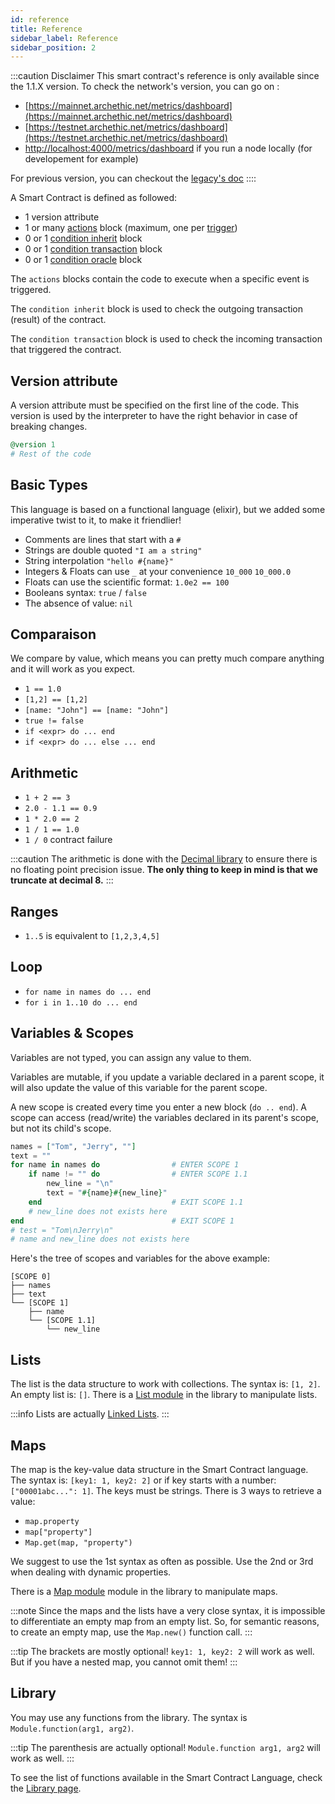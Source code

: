 ```yaml
---
id: reference
title: Reference
sidebar_label: Reference
sidebar_position: 2
---
```


:::caution Disclaimer
This smart contract's reference is only available since the 1.1.X version.
To check the network's version, you can go on :
- [https://mainnet.archethic.net/metrics/dashboard](https://mainnet.archethic.net/metrics/dashboard)
- [https://testnet.archethic.net/metrics/dashboard](https://testnet.archethic.net/metrics/dashboard) 
- [http://localhost:4000/metrics/dashboard](https://localhost:4000/metrics/dashboard) if you run a node locally (for developement for example)

For previous version, you can checkout the [legacy's doc](/build/smart-contracts/legacy) 
::::

A Smart Contract is defined as followed: 

- 1 version attribute
- 1 or many [actions](/build/smart-contracts/reference/actions) block (maximum, one per [trigger](/build/smart-contracts/reference/triggers))
- 0 or 1 [condition inherit](/build/smart-contracts/reference/condition#inherit) block
- 0 or 1 [condition transaction](/build/smart-contracts/reference/condition#transaction) block
- 0 or 1 [condition oracle](/build/smart-contracts/reference/condition#oracle) block

The `actions` blocks contain the code to execute when a specific event is triggered.

The `condition inherit` block is used to check the outgoing transaction (result) of the contract.

The `condition transaction` block is used to check the incoming transaction that triggered the contract.

## Version attribute

A version attribute must be specified on the first line of the code. This version is used by the interpreter to have the right behavior in case of breaking changes.

```elixir
@version 1
# Rest of the code
```

## Basic Types

This language is based on a functional language (elixir), but we added some imperative twist to it, to make it friendlier!

- Comments are lines that start with a `#`
- Strings are double quoted `"I am a string"`
- String interpolation `"hello #{name}"`
- Integers & Floats can use `_` at your convenience `10_000` `10_000.0`
- Floats can use the scientific format: `1.0e2 == 100` 
- Booleans syntax: `true` / `false`
- The absence of value: `nil`

## Comparaison

We compare by value, which means you can pretty much compare anything and it will work as you expect. 

- `1 == 1.0`
- `[1,2] == [1,2]`
- `[name: "John"] == [name: "John"]`
- `true != false`
- `if <expr> do ... end`
- `if <expr> do ... else ... end`

## Arithmetic

- `1 + 2 == 3`
- `2.0 - 1.1 == 0.9`
- `1 * 2.0 == 2`
- `1 / 1 == 1.0`
- `1 / 0` contract failure

:::caution
The arithmetic is done with the [Decimal library](https://github.com/ericmj/decimal) to ensure there is no floating point precision issue.
**The only thing to keep in mind is that we truncate at decimal 8.**
:::

## Ranges

- `1..5` is equivalent to `[1,2,3,4,5]`

## Loop

- `for name in names do ... end`
- `for i in 1..10 do ... end`

## Variables & Scopes

Variables are not typed, you can assign any value to them.

Variables are mutable, if you update a variable declared in a parent scope, it will also update the value of this variable for the parent scope.

A new scope is created every time you enter a new block (`do .. end`). A scope can access (read/write) the variables declared in its parent's scope, but not its child's scope.

```elixir
names = ["Tom", "Jerry", ""]       
text = ""                           
for name in names do                # ENTER SCOPE 1
    if name != "" do                # ENTER SCOPE 1.1
        new_line = "\n"             
        text = "#{name}#{new_line}" 
    end                             # EXIT SCOPE 1.1
    # new_line does not exists here
end                                 # EXIT SCOPE 1
# test = "Tom\nJerry\n"
# name and new_line does not exists here
```

Here's the tree of scopes and variables for the above example:
```
[SCOPE 0]
├── names
├── text
└── [SCOPE 1]
    ├── name
    └── [SCOPE 1.1]
        └── new_line
```

## Lists

The list is the data structure to work with collections. The syntax is: `[1, 2]`. An empty list is: `[]`.
There is a [List module](/build/smart-contracts/reference/library#list) in the library to manipulate lists.

:::info
Lists are actually [Linked Lists](https://en.wikipedia.org/wiki/Linked_list).
:::

## Maps

The map is the key-value data structure in the Smart Contract language. The syntax is: `[key1: 1, key2: 2]` or if key starts with a number: `["00001abc...": 1]`. The keys must be strings.
There is 3 ways to retrieve a value:
- `map.property`
- `map["property"]`
- `Map.get(map, "property")`

We suggest to use the 1st syntax as often as possible. Use the 2nd or 3rd when dealing with dynamic properties.

There is a [Map module](/build/smart-contracts/reference/library#map) module in the library to manipulate maps.

:::note
Since the maps and the lists have a very close syntax, it is impossible to differentiate an empty map from an empty list. So, for semantic reasons, to create an empty map, use the `Map.new()` function call.
:::

:::tip
The brackets are mostly optional! `key1: 1, key2: 2` will work as well. But if you have a nested map, you cannot omit them!
:::

## Library

You may use any functions from the library. The syntax is `Module.function(arg1, arg2)`.

:::tip
The parenthesis are actually optional! `Module.function arg1, arg2` will work as well.
:::

To see the list of functions available in the Smart Contract Language, check the [Library page](/build/smart-contracts/reference/library).

